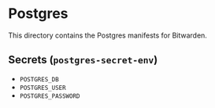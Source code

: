 # Postgres
This directory contains the Postgres manifests for Bitwarden.

## Secrets (`postgres-secret-env`)
- `POSTGRES_DB`
- `POSTGRES_USER`
- `POSTGRES_PASSWORD`
